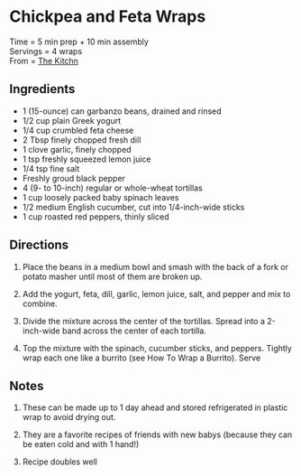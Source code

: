 Chickpea and Feta Wraps
====
Time = 5 min prep + 10 min assembly \
Servings = 4 wraps \
From = [The Kitchn](https://www.thekitchn.com/recipe-mediterranean-chickpea-and-feta-wraps-228384)

**Ingredients**
----
- 1 (15-ounce) can garbanzo beans, drained and rinsed
- 1/2 cup plain Greek yogurt
- 1/4 cup crumbled feta cheese
- 2 Tbsp finely chopped fresh dill
- 1 clove garlic, finely chopped
- 1 tsp freshly squeezed lemon juice
- 1/4 tsp fine salt
- Freshly groud black pepper
- 4 (9- to 10-inch) regular or whole-wheat tortillas
- 1 cup loosely packed baby spinach leaves
- 1/2 medium English cucumber, cut into 1/4-inch-wide sticks
- 1 cup roasted red peppers, thinly sliced

**Directions**
----

1. Place the beans in a medium bowl and smash with the back of a fork or potato masher until most of them are broken up. 

2. Add the yogurt, feta, dill, garlic, lemon juice, salt, and pepper and mix to combine.

3. Divide the mixture across the center of the tortillas. Spread into a 2-inch-wide band across the center of each tortilla. 

4. Top the mixture with the spinach, cucumber sticks, and peppers. Tightly wrap each one like a burrito (see How To Wrap a Burrito). Serve


**Notes**
----
1. These can be made up to 1 day ahead and stored refrigerated in plastic wrap to avoid drying out. 

2. They are a favorite recipes of friends with new babys (because they can be eaten cold and with 1 hand!)

3. Recipe doubles well